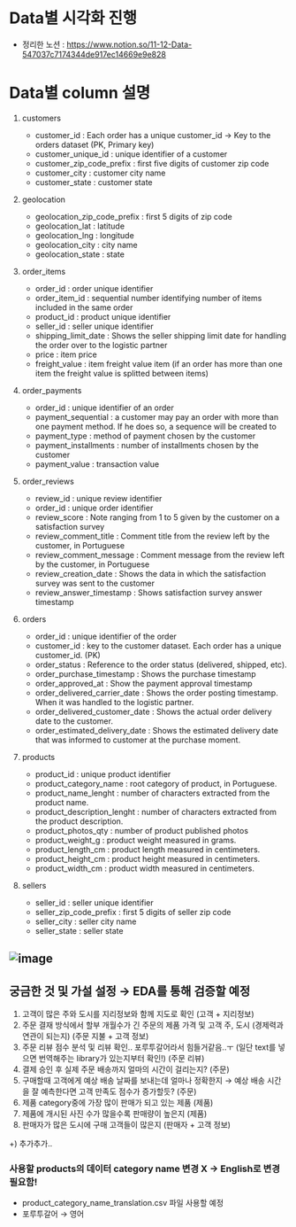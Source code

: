 # Data별 시각화 진행
- 정리한 노션 : https://www.notion.so/11-12-Data-547037c7174344de917ec14669e9e828

# Data별 column 설명

1. customers 
    - customer_id : Each order has a unique customer_id -> Key to the orders dataset (PK, Primary key)
    - customer_unique_id : unique identifier of a customer
    - customer_zip_code_prefix : first five digits of customer zip code
    - customer_city : customer city name
    - customer_state : customer state

2. geolocation
    - geolocation_zip_code_prefix : first 5 digits of zip code
    - geolocation_lat : latitude
    - geolocation_lng : longitude
    - geolocation_city : city name
    - geolocation_state : state

3. order_items
    - order_id : order unique identifier
    - order_item_id : sequential number identifying number of items included in the same order
    - product_id : product unique identifier
    - seller_id : seller unique identifier
    - shipping_limit_date : Shows the seller shipping limit date for handling the order over to the logistic partner
    - price : item price
    - freight_value : item freight value item (if an order has more than one item the freight value is splitted between items)
    
4. order_payments
    - order_id : unique identifier of an order
    - payment_sequential : a customer may pay an order with more than one payment method. If he does so, a sequence will be created to
    - payment_type : method of payment chosen by the customer
    - payment_installments : number of installments chosen by the customer
    - payment_value : transaction value

5. order_reviews
    - review_id : unique review identifier
    - order_id : unique order identifier
    - review_score : Note ranging from 1 to 5 given by the customer on a satisfaction survey
    - review_comment_title : Comment title from the review left by the customer, in Portuguese
    - review_comment_message : Comment message from the review left by the customer, in Portuguese
    - review_creation_date : Shows the data in which the satisfaction survey was sent to the customer
    - review_answer_timestamp : Shows satisfaction survey answer timestamp

6. orders
    - order_id : unique identifier of the order
    - customer_id : key to the customer dataset. Each order has a unique customer_id. (PK)
    - order_status : Reference to the order status (delivered, shipped, etc).
    - order_purchase_timestamp : Shows the purchase timestamp
    - order_approved_at : Show the payment approval timestamp
    - order_delivered_carrier_date : Shows the order posting timestamp. When it was handled to the logistic partner.
    - order_delivered_customer_date : Shows the actual order delivery date to the customer.
    - order_estimated_delivery_date : Shows the estimated delivery date that was informed to customer at the purchase moment.

7. products
    - product_id : unique product identifier
    - product_category_name : root category of product, in Portuguese.
    - product_name_lenght : number of characters extracted from the product name.
    - product_description_lenght : number of characters extracted from the product description.
    - product_photos_qty : number of product published photos
    - product_weight_g : product weight measured in grams.
    - product_length_cm : product length measured in centimeters.
    - product_height_cm : product height measured in centimeters.
    - product_width_cm : product width measured in centimeters.

8. sellers
    - seller_id : seller unique identifier
    - seller_zip_code_prefix : first 5 digits of seller zip code
    - seller_city : seller city name
    - seller_state : seller state

![image](https://user-images.githubusercontent.com/97514461/201132066-04e4168f-7ba6-45e4-be3d-58e540ffb0a0.png)
---

## 궁금한 것 및 가설 설정 → EDA를 통해 검증할 예정

1. 고객이 많은 주와 도시를 지리정보와 함께 지도로 확인 (고객 + 지리정보)
2. 주문 결재 방식에서 할부 개월수가 긴 주문의 제품 가격 및 고객 주, 도시 (경제력과 연관이 되는지) (주문 지불 + 고객 정보)
3. 주문 리뷰 점수 분석 및 리뷰 확인.. 포루투갈어라서 힘들거같음..ㅜ (일단 text를 넣으면 번역해주는 library가 있는지부터 확인!) (주문 리뷰)
4. 결제 승인 후 실제 주문 배송까지 얼마의 시간이 걸리는지? (주문)
5. 구매할때 고객에게 예상 배송 날짜를 보내는데 얼마나 정확한지 → 예상 배송 시간을 잘 예측한다면 고객 만족도 점수가 증가할듯? (주문)
6. 제품 category중에 가장 많이 판매가 되고 있는 제품 (제품)
7. 제품에 개시된 사진 수가 많을수록 판매량이 높은지 (제품)
8. 판매자가 많은 도시에 구매 고객들이 많은지 (판매자 + 고객 정보)

+) 추가추가..

### 사용할 products의 데이터 category name 변경 X -> English로 변경 필요함!

- product_category_name_translation.csv 파일 사용할 예정
- 포루투갈어 → 영어
